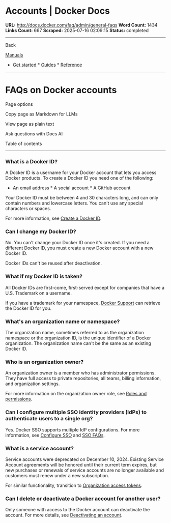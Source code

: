 # Accounts | Docker Docs

**URL:** http://docs.docker.com/faq/admin/general-faqs
**Word Count:** 1434
**Links Count:** 667
**Scraped:** 2025-07-16 02:09:15
**Status:** completed

---

Back

[Manuals](https://docs.docker.com/manuals/)

  * [Get started](http://docs.docker.com/get-started/)   * [Guides](http://docs.docker.com/guides/)   * [Reference](http://docs.docker.com/reference/)

* * *

# FAQs on Docker accounts

Page options

Copy page as Markdown for LLMs

View page as plain text

Ask questions with Docs AI

Table of contents

* * *

### What is a Docker ID?

A Docker ID is a username for your Docker account that lets you access Docker products. To create a Docker ID you need one of the following:

  * An email address   * A social account   * A GitHub account

Your Docker ID must be between 4 and 30 characters long, and can only contain numbers and lowercase letters. You can't use any special characters or spaces.

For more information, see [Create a Docker ID](http://docs.docker.com/accounts/create-account/).

### Can I change my Docker ID?

No. You can't change your Docker ID once it's created. If you need a different Docker ID, you must create a new Docker account with a new Docker ID.

Docker IDs can't be reused after deactivation.

### What if my Docker ID is taken?

All Docker IDs are first-come, first-served except for companies that have a U.S. Trademark on a username.

If you have a trademark for your namespace, [Docker Support](https://hub.docker.com/support/contact/) can retrieve the Docker ID for you.

### What's an organization name or namespace?

The organization name, sometimes referred to as the organization namespace or the organization ID, is the unique identifier of a Docker organization. The organization name can't be the same as an existing Docker ID.

### Who is an organization owner?

An organization owner is a member who has administrator permissions. They have full access to private repositories, all teams, billing information, and organization settings.

For more information on the organization owner role, see [Roles and permissions](https://docs.docker.com/enterprise/security/roles-and-permissions/).

### Can I configure multiple SSO identity providers \(IdPs\) to authenticate users to a single org?

Yes. Docker SSO supports multiple IdP configurations. For more information, see [Configure SSO](https://docs.docker.com/enterprise/security/single-sign-on/configure/) and [SSO FAQs](https://docs.docker.com/security/faqs/single-sign-on/faqs/).

### What is a service account?

Service accounts were deprecated on December 10, 2024. Existing Service Account agreements will be honored until their current term expires, but new purchases or renewals of service accounts are no longer available and customers must renew under a new subscription.

For similar functionality, transition to [Organization access tokens](https://docs.docker.com/enterprise/security/access-tokens/).

### Can I delete or deactivate a Docker account for another user?

Only someone with access to the Docker account can deactivate the account. For more details, see [Deactivating an account](https://docs.docker.com/admin/organization/deactivate-account/).